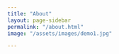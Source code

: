 ```yaml
---
title: "About"
layout: page-sidebar
permalink: "/about.html"
image: "/assets/images/demo1.jpg"

---
```

